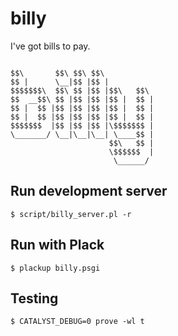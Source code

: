 # billy

I've got bills to pay.

```

$$\       $$\ $$\ $$\           
$$ |      \__|$$ |$$ |          
$$$$$$$\  $$\ $$ |$$ |$$\   $$\ 
$$  __$$\ $$ |$$ |$$ |$$ |  $$ |
$$ |  $$ |$$ |$$ |$$ |$$ |  $$ |
$$ |  $$ |$$ |$$ |$$ |$$ |  $$ |
$$$$$$$  |$$ |$$ |$$ |\$$$$$$$ |
\_______/ \__|\__|\__| \____$$ |
                      $$\   $$ |
                      \$$$$$$  |
                       \______/ 

```

## Run development server
```
$ script/billy_server.pl -r
```

## Run with Plack
```
$ plackup billy.psgi
```

## Testing
```
$ CATALYST_DEBUG=0 prove -wl t
```
